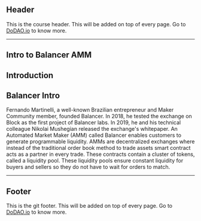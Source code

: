 ## Header
This is the course header. This will be added on top of every page. Go to [DoDAO.io](https://www.dodao.io) to know more.

---

## Intro to Balancer AMM


## Introduction


## Balancer Intro
Fernando Martinelli, a well-known Brazilian entrepreneur and Maker Community member, founded Balancer. In 2018, he tested the exchange on Block as the first project of Balancer labs. In 2019, he and his technical colleague Nikolai Mushegian released the exchange's whitepaper. An Automated Market Maker (AMM) called Balancer enables customers to generate programmable liquidity. AMMs are decentralized exchanges where instead of the traditional order book method to trade assets smart contract acts as a partner in every trade. These contracts contain a cluster of tokens, called a liquidity pool. These liquidity pools ensure constant liquidity for buyers and sellers so they do not have to wait for orders to match.
        

    


---
## Footer
This is the git footer. This will be added on top of every page. Go to [DoDAO.io](https://www.dodao.io) to know more.
    
